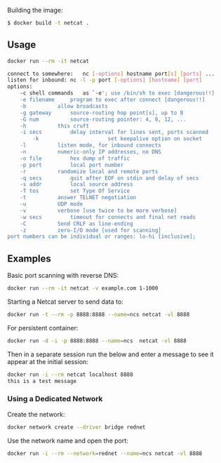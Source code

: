 Building the image:
```bash
$ docker build -t netcat .
```

## Usage

```bash
docker run --rm -it netcat

connect to somewhere:	nc [-options] hostname port[s] [ports] ... 
listen for inbound:	nc -l -p port [-options] [hostname] [port]
options:
	-c shell commands	as `-e'; use /bin/sh to exec [dangerous!!]
	-e filename		program to exec after connect [dangerous!!]
	-b			allow broadcasts
	-g gateway		source-routing hop point[s], up to 8
	-G num			source-routing pointer: 4, 8, 12, ...
	-h			this cruft
	-i secs			delay interval for lines sent, ports scanned
        -k                      set keepalive option on socket
	-l			listen mode, for inbound connects
	-n			numeric-only IP addresses, no DNS
	-o file			hex dump of traffic
	-p port			local port number
	-r			randomize local and remote ports
	-q secs			quit after EOF on stdin and delay of secs
	-s addr			local source address
	-T tos			set Type Of Service
	-t			answer TELNET negotiation
	-u			UDP mode
	-v			verbose [use twice to be more verbose]
	-w secs			timeout for connects and final net reads
	-C			Send CRLF as line-ending
	-z			zero-I/O mode [used for scanning]
port numbers can be individual or ranges: lo-hi [inclusive];

```
## Examples

Basic port scanning with reverse DNS:
```bash
docker run --rm -it netcat -v example.com 1-1000
```

Starting a Netcat server to send data to:
```bash
docker run -t --rm -p 8888:8888 --name=ncs netcat -vl 8888
```
For persistent container:
```bash
docker run -d -i -p 8888:8888 --name=ncs  netcat -vl 8888
```

Then in a separate session run the below and enter a message to see it appear at the initial session:
```bash
docker run -i --rm netcat localhost 8888
this is a test message
```

### Using a Dedicated Network

Create the network:
```bash
docker network create --driver bridge rednet
```

Use the network name and open the port:
```bash
docker run -i --rm --network=rednet --name=ncs netcat -vl 8888
```

